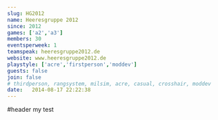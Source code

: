 ```yaml
---
slug: HG2012
name: Heeresgruppe 2012
since: 2012
games: ['a2','a3']
members: 30
eventsperweek: 1
teamspeak: heeresgruppe2012.de
website: www.heeresgruppe2012.de
playstyle: ['acre','firstperson','moddev']
guests: false
join: false
# thirdperson, rangsystem, milsim, acre, casual, crosshair, moddev
date:   2014-08-17 22:22:38
---
```


#header
my test
